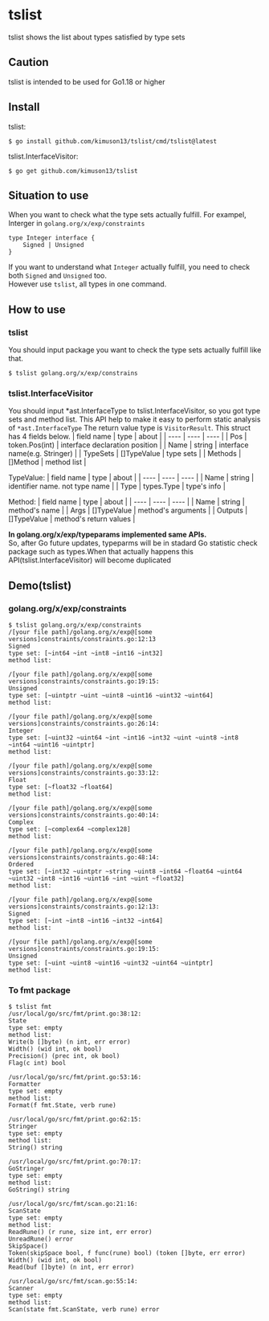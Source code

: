 # tslist
tslist shows the list about types satisfied by type sets
## Caution
tslist is intended to be used for Go1.18 or higher
## Install
tslist:
```
$ go install github.com/kimuson13/tslist/cmd/tslist@latest
```
tslist.InterfaceVisitor:
```
$ go get github.com/kimuson13/tslist
```
## Situation to use
When you want to check what the type sets actually fulfill.
For exampel, Interger in `golang.org/x/exp/constraints`
```
type Integer interface {
    Signed | Unsigned
}
```
If you want to understand what `Integer` actually fulfill, you need to check both `Signed` and `Unsigned` too.  
However use `tslist`, all types in one command.
## How to use
### tslist
You should input package you want to check the type sets actually fulfill like that.
```
$ tslist golang.org/x/exp/constrains
```
### tslist.InterfaceVisitor
You should input *ast.InterfaceType to tslist.InterfaceVisitor, so you got type sets and method list.
This API help to make it easy to perform static analysis of `*ast.InterfaceType`
The return value type is `VisitorResult`. This struct has 4 fields below.
| field name | type | about |
| ---- | ---- | ---- | 
|  Pos  |  token.Pos(int)  | interface declaration position |
|  Name  |  string  | interface name(e.g. Stringer) |
| TypeSets | []TypeValue | type sets |
| Methods | []Method | method list |

TypeValue:
| field name | type | about |
| ---- | ---- | ---- |
| Name | string | identifier name. not type name |
| Type | types.Type | type's info |

Method:
| field name | type | about |
| ---- | ---- | ---- |
| Name | string | method's name |
| Args | []TypeValue | method's arguments |
| Outputs | []TypeValue | method's return values |

**In golang.org/x/exp/typeparams implemented same APIs.**  
So, after Go future updates, typeparms will be in stadard Go statistic check package such as types.When that actually happens this API(tslist.InterfaceVisitor) will become duplicated
## Demo(tslist)
### golang.org/x/exp/constraints
```
$ tslist golang.org/x/exp/constraints
/[your file path]/golang.org/x/exp@[some versions]constraints/constraints.go:12:13
Signed
type set: [~int64 ~int ~int8 ~int16 ~int32]
method list:

/[your file path]/golang.org/x/exp@[some versions]constraints/constraints.go:19:15: 
Unsigned
type set: [~uintptr ~uint ~uint8 ~uint16 ~uint32 ~uint64]
method list:

/[your file path]/golang.org/x/exp@[some versions]constraints/constraints.go:26:14: 
Integer
type set: [~uint32 ~uint64 ~int ~int16 ~int32 ~uint ~uint8 ~int8 ~int64 ~uint16 ~uintptr]
method list:

/[your file path]/golang.org/x/exp@[some versions]constraints/constraints.go:33:12: 
Float
type set: [~float32 ~float64]
method list:

/[your file path]/golang.org/x/exp@[some versions]constraints/constraints.go:40:14: 
Complex
type set: [~complex64 ~complex128]
method list:

/[your file path]/golang.org/x/exp@[some versions]constraints/constraints.go:48:14: 
Ordered
type set: [~int32 ~uintptr ~string ~uint8 ~int64 ~float64 ~uint64 ~uint32 ~int8 ~int16 ~uint16 ~int ~uint ~float32]
method list:

/[your file path]/golang.org/x/exp@[some versions]constraints/constraints.go:12:13: 
Signed
type set: [~int ~int8 ~int16 ~int32 ~int64]
method list:

/[your file path]/golang.org/x/exp@[some versions]constraints/constraints.go:19:15: 
Unsigned
type set: [~uint ~uint8 ~uint16 ~uint32 ~uint64 ~uintptr]
method list:
```
### To fmt package
```
$ tslist fmt
/usr/local/go/src/fmt/print.go:38:12: 
State
type set: empty
method list:
Write(b []byte) (n int, err error) 
Width() (wid int, ok bool) 
Precision() (prec int, ok bool) 
Flag(c int) bool

/usr/local/go/src/fmt/print.go:53:16: 
Formatter
type set: empty
method list:
Format(f fmt.State, verb rune) 

/usr/local/go/src/fmt/print.go:62:15: 
Stringer
type set: empty
method list:
String() string

/usr/local/go/src/fmt/print.go:70:17: 
GoStringer
type set: empty
method list:
GoString() string

/usr/local/go/src/fmt/scan.go:21:16: 
ScanState
type set: empty
method list:
ReadRune() (r rune, size int, err error) 
UnreadRune() error
SkipSpace() 
Token(skipSpace bool, f func(rune) bool) (token []byte, err error) 
Width() (wid int, ok bool) 
Read(buf []byte) (n int, err error) 

/usr/local/go/src/fmt/scan.go:55:14: 
Scanner
type set: empty
method list:
Scan(state fmt.ScanState, verb rune) error
```